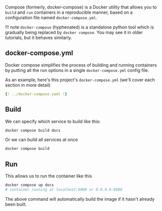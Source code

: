 
Compose (formerly, docker-compose) is a Docker utility that allows you to `build` and `run` containers in a reproducible manner, based on a configuration file named `docker-compose.yml`.

!!! note
    `docker-compose` (hyphenated) is a standalone python tool which is gradually being replaced by `docker compose`. You may see it in older tutorials, but it behaves similarly.

## docker-compose.yml

Docker compose simplifies the process of building and running containers by putting all the run options in a single `docker-compose.yml` config file.

As an example, here's this project's `docker-compose.yml` (we'll cover each section in more detail)

```yaml
{! ../docker-compose.yaml !}
```

## Build

We can specify which service to build like this:

```sh
docker compose build docs
```

Or we can build all services at once

```sh
docker compose build
```

## Run

This allows us to run the container like this

```sh
docker compose up docs
# container running at localhost:8000 or 0.0.0.0:8000
```

The above command will automatically build the image if it hasn't already been built.

